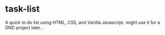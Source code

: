 # task-list
A quick to do list using HTML, CSS, and Vanilla Javascript.  might use it for a DND project later...

